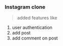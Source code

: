 ### Instagram clone

>added features like
1. user authentication
2. add post
3. add comment on post
